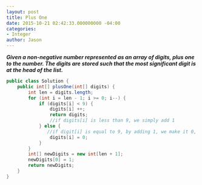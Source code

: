 ```yaml
---
layout: post
title: Plus One
date: 2015-10-21 02:42:33.000000000 -04:00
categories:
- Integer
author: Jason
---
```

<p><strong><em>Given a non-negative number represented as an array of digits, plus one to the number. The digits are stored such that the most significant digit is at the head of the list.</em></strong></p>


``` java
public class Solution {
    public int[] plusOne(int[] digits) {
        int len = digits.length;
        for (int i = len - 1; i >= 0; i--) {
            if (digits[i] < 9) {
                digits[i] ++;
                return digits;
                //if digits[i] is less than 9, we simply add 1
            } else {
               //if digit[i] is equal to 9, by adding 1, we make it 0, and since return is not executed at digits[i-1], digit[i-1] == 9
                digits[i] = 0;
            }
        }
        int[] newDigits = new int[len + 1];
        newDigits[0] = 1;
        return newDigits;
    }
}
```
